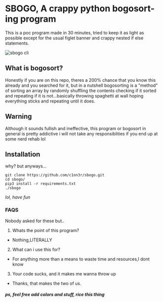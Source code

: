 # SBOGO, A crappy python bogosort-ing program

This is a poc program made in 30 minutes, tried to keep it as light as possible except for the usual 
figlet banner and crappy nested if else statements.

![sbogo cli](https://user-images.githubusercontent.com/119784145/205490989-327b3da8-5cbd-41f2-b9ea-55f5c5bbfd5b.png)

## What is bogosort?

Honestly if you are on this repo, theres a 200% chance that you know this already and you searched for it, but in a nutshell bogosorting is a "method" of sorting an array by randomly shuffling the contents
checking if it sorted and repeating if it is not...basically throwing spaghetti at wall hoping everything sticks and repeating until it does.

## Warning 

Although it sounds fullish and ineffective, this program or bogosort in general is pretty addictive 
i will not take any responsiblities if you end up at some nerd rehab lol

## Installation

why? but anyways...

```shell
git clone https://github.com/c1nn3r/sbogo.git
cd sbogo/
pip3 install -r requirements.txt
./sbogo
```
*lol, have fun*

### FAQS

Nobody asked for these but..

1. Whats the point of this program?
  - Nothing,LITERALLY
2. What can i use this for?
  - For anything more than a means to waste time and resources,I dont know
3. Your code sucks, and it makes me wanna throw up
  - Thanks, that makes the two of us.

##### ps, feel free add colors and stuff, rice this thing
